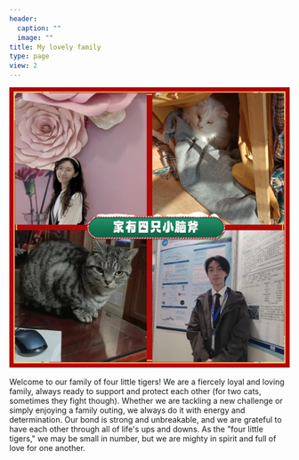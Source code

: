 ```yaml
---
header:
  caption: ""
  image: ""
title: My lovely family
type: page
view: 2
---
```


![](image/four.jpeg)

Welcome to our family of four little tigers! We are a fiercely loyal and loving family, always ready to support and protect each other (for two cats, sometimes they fight though). Whether we are tackling a new challenge or simply enjoying a family outing, we always do it with energy and determination. Our bond is strong and unbreakable, and we are grateful to have each other through all of life's ups and downs. As the "four little tigers," we may be small in number, but we are mighty in spirit and full of love for one another.


